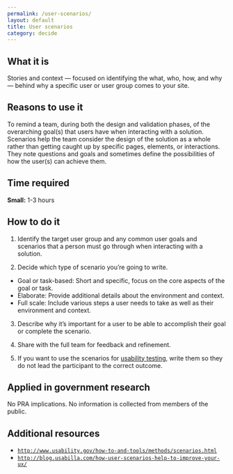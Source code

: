 ```yaml
---
permalink: /user-scenarios/
layout: default
title: User scenarios
category: decide
---
```


## What it is

Stories and context — focused on identifying the what, who, how, and why — behind why a specific user or user group comes to your site.

## Reasons to use it

To remind a team, during both the design and validation phases, of the overarching goal(s) that users have when interacting with a solution. Scenarios help the team consider the design of the solution as a whole rather than getting caught up by specific pages, elements, or interactions. They note questions and goals and sometimes define the possibilities of how the user(s) can achieve them.

## Time required

**Small:** 1-3 hours

## How to do it

1. Identify the target user group and any common user goals and scenarios that a person must go through when interacting with a solution.

2. Decide which type of scenario you’re going to write.
  - Goal or task-based: Short and specific, focus on the core aspects of the goal or task.
  - Elaborate: Provide additional details about the environment and context.
  - Full scale: Include various steps a user needs to take as well as their environment and context.

3. Describe why it’s important for a user to be able to accomplish their goal or complete the scenario.

4. Share with the full team for feedback and refinement.

5. If you want to use the scenarios for [usability testing](../usability-testing/), write them so they do not lead the participant to the correct outcome.

## Applied in government research

No PRA implications. No information is collected from members of the public.

## Additional resources

- [`http://www.usability.gov/how-to-and-tools/methods/scenarios.html`](http://www.usability.gov/how-to-and-tools/methods/scenarios.html)
- [`http://blog.usabilla.com/how-user-scenarios-help-to-improve-your-ux/`](http://blog.usabilla.com/how-user-scenarios-help-to-improve-your-ux/)
